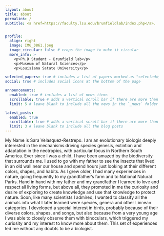```yaml
---
layout: about
title: about
permalink: /
subtitle: <a href=https://faculty.lsu.edu/brumfieldlab/index.php</a>. 


profile:
  align: right
  image: IMG_3861.jpeg
  image_circular: false # crops the image to make it circular
  more_info: >
    <p>Ph.D Student - Brunfield lab</p>
    <p>Museum of Natural Sciences</p>
    <p>Louisiana Satate University</p>

selected_papers: true # includes a list of papers marked as "selected={true}"
social: true # includes social icons at the bottom of the page

announcements:
  enabled: true # includes a list of news items
  scrollable: true # adds a vertical scroll bar if there are more than 3 news items
  limit: 5 # leave blank to include all the news in the `_news` folder

latest_posts:
  enabled: true
  scrollable: true # adds a vertical scroll bar if there are more than 3 new posts items
  limit: 3 # leave blank to include all the blog posts
---
```

My Name is Sara Velasquez-Restrepo. I am an evolutionary biologis deeply interested in the mechanisms driving species genesis, extintion and adaptation in the neotropics, with particular focus in Northern South America. Ever since I was a child, I have been amazed by the biodiversity that surrounds me. I used to go with my father to see the insects that lived in an old wall near our house and spend hours just looking at their different colors, shapes, and habits. As I grew older, I had many experiences in nature, going frequently to my grandfather’s farm and to National Natural Parks. Hand in hand with my father and my grandfather I learned to love and respect all living forms, but above all, they promoted in me the curiosity and desire of exploring to create knowledge and use that knowledge to protect nature. Soon, like many scientists I admired, I wanted to classify all the animals into what I later learned were species, genera and other Linnean categories. I developed a special interest in birds, probably because of their diverse colors, shapes, and songs, but also because from a very young age I was able to closely observe them with binoculars, which triggered my curiosity and my interest to know more about them. This set of experiences led me without any doubts to be a biologist.


